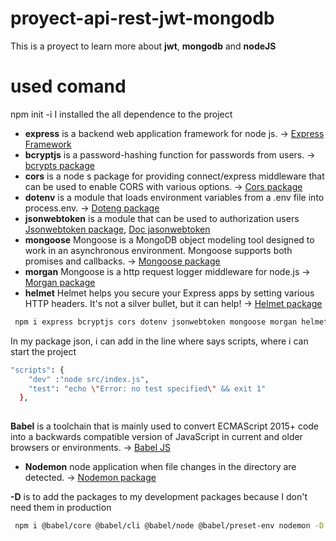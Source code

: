 # proyect-api-rest-jwt-mongodb

This is a proyect to learn more about **jwt**, **mongodb** and **nodeJS**

# used comand
npm init -i
I installed the all dependence to the project
- **express** is a backend web application framework for node js. -> [Express Framework](https://expressjs.com/)
- **bcryptjs** is a password-hashing function for passwords from users. -> [bcrypts package](https://www.npmjs.com/package/bcryptjs)
- **cors** is a node s package for providing connect/express middleware that can be used to enable CORS with various options. -> [Cors package](https://expressjs.com/en/resources/middleware/cors.html)
- **dotenv** is a module that loads environment variables from a .env file into process.env. -> [Doteng package](https://www.npmjs.com/package/dotenv)
- **jsonwebtoken** is a module that can be used to authorization users  [Jsonwebtoken package](https://www.npmjs.com/package/jsonwebtoken), [Doc jasonwebtoken](https://jwt.io/)
- **mongoose** Mongoose is a MongoDB object modeling tool designed to work in an asynchronous environment. Mongoose supports both promises and callbacks.
 -> [Mongoose package](https://www.npmjs.com/package/mongoose)
 - **morgan** Mongoose is a http request logger middleware for node.js
 -> [Morgan package](https://www.npmjs.com/package/morgan)
- **helmet** Helmet helps you secure your Express apps by setting various HTTP headers. It's not a silver bullet, but it can help!
 -> [Helmet package](https://www.npmjs.com/package/helmet)

```sh
 npm i express bcryptjs cors dotenv jsonwebtoken mongoose morgan helmet
 ```

 In my package json, i can add in the line where says scripts, where i can start the project
 
```sh
"scripts": {
    "dev" :"node src/index.js",
    "test": "echo \"Error: no test specified\" && exit 1"
  }, 
 
```

**Babel** is a toolchain that is mainly used to convert ECMAScript 2015+ code into a backwards compatible version of JavaScript in current and older browsers or environments.
 -> [Babel JS](https://babeljs.io/)
- **Nodemon** node application when file changes in the directory are detected.
 -> [Nodemon package](https://www.npmjs.com/package/nodemon)

 **-D** is to add the packages to my development packages because I don't need them in production

 ```sh
  npm i @babel/core @babel/cli @babel/node @babel/preset-env nodemon -D
   
```